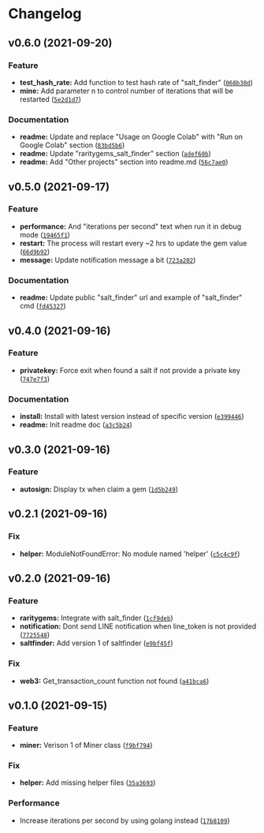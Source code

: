 # Changelog

<!--next-version-placeholder-->

## v0.6.0 (2021-09-20)
### Feature
* **test_hash_rate:** Add function to test hash rate of "salt_finder" ([`068b30d`](https://github.com/jojoee/raritygems/commit/068b30d6643801f892ddfadaa90d39ef8911a4e0))
* **mine:** Add parameter n to control number of iterations that will be restarted ([`5e2d1d7`](https://github.com/jojoee/raritygems/commit/5e2d1d7b35720f09fb6b640a25483557ddaab89f))

### Documentation
* **readme:** Update and replace "Usage on Google Colab" with "Run on Google Colab" section ([`83bd5b6`](https://github.com/jojoee/raritygems/commit/83bd5b671d7dbb3f68a37a8d92e72bda60f2673f))
* **readme:** Update "raritygems_salt_finder" section ([`adef60b`](https://github.com/jojoee/raritygems/commit/adef60ba902a72f3dec96cdaa2e8243590e4e933))
* **readme:** Add "Other projects" section into readme.md ([`56c7ae0`](https://github.com/jojoee/raritygems/commit/56c7ae084cc5bf0e4bf986075ff27f4a8e722c81))

## v0.5.0 (2021-09-17)
### Feature
* **performance:** And "iterations per second" text when run it in debug mode ([`19465f1`](https://github.com/jojoee/raritygems/commit/19465f14a982309d5dc5fc884057809efc9c8831))
* **restart:** The process will restart every ~2 hrs to update the gem value ([`66d9b92`](https://github.com/jojoee/raritygems/commit/66d9b92155768550063c4233bddc8b7a9c1c3bc2))
* **message:** Update notification message a bit ([`723a202`](https://github.com/jojoee/raritygems/commit/723a2027eb2d8dbfe96023e71c9ac7ad11ab5f36))

### Documentation
* **readme:** Update public "salt_finder" url and example of "salt_finder" cmd ([`fd45327`](https://github.com/jojoee/raritygems/commit/fd453276deda5b4e284a9fdbd95287488f9783c0))

## v0.4.0 (2021-09-16)
### Feature
* **privatekey:** Force exit when found a salt if not provide a private key ([`747e7f3`](https://github.com/jojoee/raritygems/commit/747e7f382d92d46399a6deb5057ff3c4532b1627))

### Documentation
* **install:** Install with latest version instead of specific version ([`e399446`](https://github.com/jojoee/raritygems/commit/e399446525eb383b53807e6f446c2f0a20c91505))
* **readme:** Init readme doc ([`a3c5b24`](https://github.com/jojoee/raritygems/commit/a3c5b245e3aab6dd46f2386a7f751a63754c7126))

## v0.3.0 (2021-09-16)
### Feature
* **autosign:** Display tx when claim a gem ([`1d5b249`](https://github.com/jojoee/raritygems/commit/1d5b24901bfab3c7142ed483abe90fe3ccd2ea4e))

## v0.2.1 (2021-09-16)
### Fix
* **helper:** ModuleNotFoundError: No module named 'helper' ([`c5c4c9f`](https://github.com/jojoee/raritygems/commit/c5c4c9f89608bd8dd26d2da127518a3944d93638))

## v0.2.0 (2021-09-16)
### Feature
* **raritygems:** Integrate with salt_finder ([`1cf9deb`](https://github.com/jojoee/raritygems/commit/1cf9deb5f6ddf507d099365505b82381ef3a220b))
* **notification:** Dont send LINE notification when line_token is not provided ([`7725548`](https://github.com/jojoee/raritygems/commit/7725548e4440fc5dd8a97e0ca68a2e8c7dd09597))
* **saltfinder:** Add version 1 of saltfinder ([`e9bf45f`](https://github.com/jojoee/raritygems/commit/e9bf45fd607052a3c16e1b428868063a2260acd8))

### Fix
* **web3:** Get_transaction_count function not found ([`a41bca6`](https://github.com/jojoee/raritygems/commit/a41bca6999c5cafabbe3016385370425aeea562e))

## v0.1.0 (2021-09-15)
### Feature
* **miner:** Verison 1 of Miner class ([`f9bf794`](https://github.com/jojoee/raritygems/commit/f9bf794c3b2b71c810fe96e046bbd0d26f1a8975))

### Fix
* **helper:** Add missing helper files ([`35a3693`](https://github.com/jojoee/raritygems/commit/35a3693dbb96d74f8cad9b0ea3e59c9712d3a9a1))

### Performance
* Increase iterations per second by using golang instead ([`17b8109`](https://github.com/jojoee/raritygems/commit/17b8109dfb5c0a0f259d9168869db97ac6440bc3))
